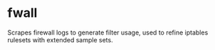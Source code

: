 fwall
=====

Scrapes firewall logs to generate filter usage, used to refine iptables rulesets with extended sample sets.
